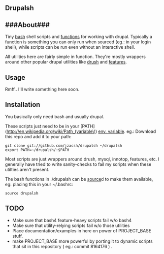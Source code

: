 ## Drupalsh ##

###About###
------------
Tiny [bash](http://www.gnu.org/software/bash/manual/bashref.html) shell scripts and [functions](http://www.gnu.org/software/bash/manual/bashref.html#Shell-Functions) for working with drupal. Typically a function is something you can only run when sourced (eg.: in your login shell), while scripts can be run even without an interactive shell.

All utilities here are fairly simple in function. They're mostly wrappers around other popular
drupal utilities like [drush](http://drupal.org/project/drush) and [features](http://drupal.org/project/features).

Usage
------------
Rmff.. I'll write something here soon.

Installation
------------
You basically only need bash and usually drupal.

These scripts just need to be in your [PATH](http://en.wikipedia.org/wiki/Path_(variable\)) [env. variable](http://en.wikipedia.org/wiki/Environment_variable). eg.: Download this repo and add it to your path:

    git clone git://github.com/jzacsh/drupalsh ~/drupalsh
    export PATH=~/drupalsh/:$PATH

Most scripts are just wrappers around drush, mysql, innotop, features, etc. I
generally have tried to write sanity-checks to fail my scripts when these
utilties aren't present.

The bash functions in ./drupalsh can be [source](http://www.gnu.org/software/bash/manual/bashref.html#Bourne-Shell-Builtins)d to make them available, eg. placing this in your ~/.bashrc:

    source drupalsh

TODO
----
- Make sure that bash4 feature-heavy scripts fail w/o bash4
- Make sure that utility-relying scripts fail w/o those utilities
- Place documentation/examples in here on power of PROJECT_BASE stuff.
- make PROJECT_BASE more powerful by porting it to dynamic scripts that sit in
  this repository ( eg.: commit 8164176 ) .
